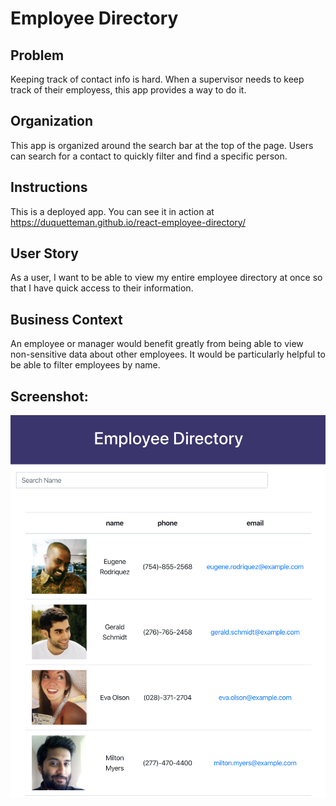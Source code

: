 # Employee Directory

## Problem
Keeping track of contact info is hard. When a supervisor needs to keep track of their employess, this app provides a way to do it. 

## Organization
This app is organized around the search bar at the top of the page. Users can search for a contact to quickly filter and find a specific person. 

## Instructions
This is a deployed app. You can see it in action at https://duquetteman.github.io/react-employee-directory/

## User Story

As a user, I want to be able to view my entire employee directory at once so that I have quick access to their information.

## Business Context

An employee or manager would benefit greatly from being able to view non-sensitive data about other employees. It would be particularly helpful to be able to filter employees by name.

## Screenshot:

<img src="example.png" title="The team" alt="The team" width=600px>







